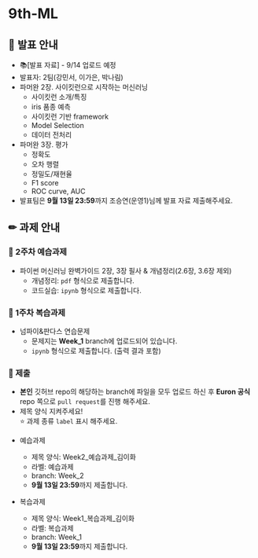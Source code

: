 # 9th-ML

## 📢 발표 안내
- 📚[발표 자료] - 9/14 업로드 예정
- 발표자: 2팀(강민서, 이가은, 박나림)
- 파머완 2장. 사이킷런으로 시작하는 머신러닝
  - 사이킷런 소개/특징
  - iris 품종 예측
  - 사이킷런 기반 framework
  - Model Selection
  - 데이터 전처리
- 파머완 3장. 평가
  - 정확도
  - 오차 행렬
  - 정밀도/재현율
  - F1 score
  - ROC curve, AUC
- 발표팀은 **9월 13일 23:59**까지 조승연(운영1)님께 발표 자료 제출해주세요.

## ✏ 과제 안내
### 📍 2주차 예습과제
- 파이썬 머신러닝 완벽가이드 2장, 3장 필사 & 개념정리(2.6장, 3.6장 제외)
  - 개념정리: ```pdf``` 형식으로 제출합니다.
  - 코드실습: ```ipynb``` 형식으로 제출합니다.

### 📍 1주차 복습과제
- 넘파이&판다스 연습문제
  - 문제지는 **Week_1** branch에 업로드되어 있습니다.
  -  ```ipynb``` 형식으로 제출합니다. (출력 결과 포함)
  
### 📍 제출
- **본인** 깃허브 repo의 해당하는 branch에 파일을 모두 업로드 하신 후 **Euron 공식** repo 쪽으로 ```pull request```를 진행 해주세요.
- 제목 양식 지켜주세요!  
⭐ 과제 종류 ```label``` 표시 해주세요.

* 예습과제
  - 제목 양식: Week2_예습과제_김이화
  - 라벨: 예습과제
  - branch: Week_2
  - **9월 13일 23:59**까지 제출합니다.
  
* 복습과제
  - 제목 양식: Week1_복습과제_김이화
  - 라벨: 복습과제
  - branch: Week_1
  - **9월 13일 23:59**까지 제출합니다.
